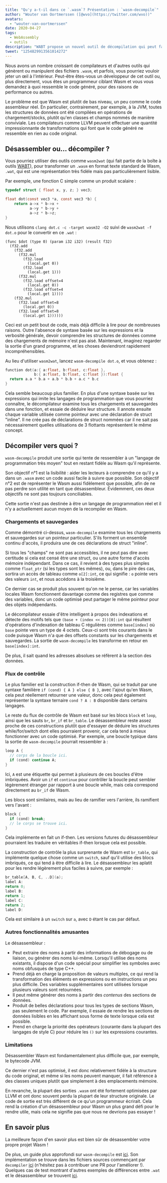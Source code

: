 ```yaml
---
title: "Qu'y a-t-il dans ce `.wasm`? Présentation : `wasm-decompile`"
author: "Wouter van Oortmerssen ([@wvo](https://twitter.com/wvo))"
avatars: 
  - "wouter-van-oortmerssen"
date: 2020-04-27
tags: 
  - WebAssembly
  - outils
description: "WABT propose un nouvel outil de décompilation qui peut faciliter la lecture du contenu des modules Wasm."
tweet: "1254829913561014272"
---
```

Nous avons un nombre croissant de compilateurs et d'autres outils qui génèrent ou manipulent des fichiers `.wasm`, et parfois, vous pourriez vouloir jeter un œil à l'intérieur. Peut-être êtes-vous un développeur de cet outil ou, plus directement, vous êtes un programmeur ciblant Wasm et vous vous demandez à quoi ressemble le code généré, pour des raisons de performance ou autres.

<!--truncate-->
Le problème est que Wasm est plutôt de bas niveau, un peu comme le code assembleur réel. En particulier, contrairement, par exemple, à la JVM, toutes les structures de données ont été compilées en opérations de chargement/stocks, plutôt qu'en classes et champs nommés de manière conviviale. Les compilateurs comme LLVM peuvent effectuer une quantité impressionnante de transformations qui font que le code généré ne ressemble en rien au code original.

## Désassembler ou... décompiler ?

Vous pourriez utiliser des outils comme `wasm2wat` (qui fait partie de la boîte à outils [WABT](https://github.com/WebAssembly/wabt)), pour transformer un `.wasm` en format texte standard de Wasm, `.wat`, qui est une représentation très fidèle mais pas particulièrement lisible.

Par exemple, une fonction C simple comme un produit scalaire :

```c
typedef struct { float x, y, z; } vec3;

float dot(const vec3 *a, const vec3 *b) {
    return a->x * b->x +
           a->y * b->y +
           a->z * b->z;
}
```

Nous utilisons `clang dot.c -c -target wasm32 -O2` suivi de `wasm2wat -f dot.o` pour le convertir en ce `.wat` :

```wasm
(func $dot (type 0) (param i32 i32) (result f32)
  (f32.add
    (f32.add
      (f32.mul
        (f32.load
          (local.get 0))
        (f32.load
          (local.get 1)))
      (f32.mul
        (f32.load offset=4
          (local.get 0))
        (f32.load offset=4
          (local.get 1))))
    (f32.mul
      (f32.load offset=8
        (local.get 0))
      (f32.load offset=8
        (local.get 1))))))
```

Ceci est un petit bout de code, mais déjà difficile à lire pour de nombreuses raisons. Outre l'absence de syntaxe basée sur les expressions et la verbosité générale, devoir comprendre les structures de données comme des chargements de mémoire n'est pas aisé. Maintenant, imaginez regarder la sortie d'un grand programme, et les choses deviendront rapidement incompréhensibles.

Au lieu d'utiliser `wasm2wat`, lancez `wasm-decompile dot.o`, et vous obtenez :

```c
function dot(a:{ a:float, b:float, c:float },
             b:{ a:float, b:float, c:float }):float {
  return a.a * b.a + a.b * b.b + a.c * b.c
}
```

Cela semble beaucoup plus familier. En plus d'une syntaxe basée sur les expressions qui imite les langages de programmation que vous pourriez connaître, le décompilateur examine tous les chargements et sauvegardes dans une fonction, et essaie de déduire leur structure. Il annote ensuite chaque variable utilisée comme pointeur avec une déclaration de struct "inline". Il ne crée pas de déclarations de struct nommées car il ne sait pas nécessairement quelles utilisations de 3 flottants représentent le même concept.

## Décompiler vers quoi ?

`wasm-decompile` produit une sortie qui tente de ressembler à un "langage de programmation très moyen" tout en restant fidèle au Wasm qu'il représente.

Son objectif n°1 est la lisibilité : aider les lecteurs à comprendre ce qu'il y a dans un `.wasm` avec un code aussi facile à suivre que possible. Son objectif n°2 est de représenter le Wasm aussi fidèlement que possible, afin de ne pas perdre son utilité en tant que désassembleur. Évidemment, ces deux objectifs ne sont pas toujours conciliables.

Cette sortie n'est pas destinée à être un langage de programmation réel et il n'y a actuellement aucun moyen de la recompiler en Wasm.

### Chargements et sauvegardes

Comme démontré ci-dessus, `wasm-decompile` examine tous les chargements et sauvegardes sur un pointeur particulier. S'ils forment un ensemble continu d'accès, il produira une de ces déclarations de struct "inline".

Si tous les "champs" ne sont pas accessibles, il ne peut pas dire avec certitude si cela est censé être une struct, ou une autre forme d'accès mémoire indépendant. Dans ce cas, il revient à des types plus simples comme `float_ptr` (si les types sont les mêmes), ou, dans le pire des cas, sortira un accès de tableau comme `o[2]:int`, ce qui signifie : `o` pointe vers des valeurs `int`, et nous accédons à la troisième.

Ce dernier cas se produit plus souvent qu'on ne le pense, car les variables locales Wasm fonctionnent davantage comme des registres que comme des variables, donc un code optimisé peut partager le même pointeur pour des objets indépendants.

Le décompilateur essaie d'être intelligent à propos des indexations et détecte des motifs tels que `(base + (index << 2))[0]:int` qui résultent d'opérations d'indexation de tableau C régulières comme `base[index]` où `base` pointe vers un type de 4 octets. Ceux-ci sont très courants dans le code puisque Wasm n'a que des offsets constants sur les chargements et sauvegardes. La sortie de `wasm-decompile` les transforme en retour en `base[index]:int`.

De plus, il sait quand les adresses absolues se réfèrent à la section des données.

### Flux de contrôle

Le plus familier est la construction if-then de Wasm, qui se traduit par une syntaxe familière `if (cond) { A } else { B }`, avec l'ajout qu'en Wasm, cela peut réellement retourner une valeur, donc cela peut également représenter la syntaxe ternaire `cond ? A : B` disponible dans certains langages.

Le reste du flux de contrôle de Wasm est basé sur les blocs `block` et `loop`, ainsi que les sauts `br`, `br_if` et `br_table`. Le désassembleur reste assez proche de ces constructions plutôt que d'essayer de déduire les structures while/for/switch dont elles pourraient provenir, car cela tend à mieux fonctionner avec un code optimisé. Par exemple, une boucle typique dans la sortie de `wasm-decompile` pourrait ressembler à :

```c
loop A {
  // corps de la boucle ici.
  if (cond) continue A;
}
```

Ici, `A` est une étiquette qui permet à plusieurs de ces boucles d'être imbriquées. Avoir un `if` et `continue` pour contrôler la boucle peut sembler légèrement étranger par rapport à une boucle while, mais cela correspond directement au `br_if` de Wasm.

Les blocs sont similaires, mais au lieu de ramifier vers l'arrière, ils ramifient vers l'avant :

```c
block {
  if (cond) break;
  // le corps se trouve ici.
}
```

Cela implémente en fait un if-then. Les versions futures du désassembleur pourraient les traduire en véritables if-then lorsque cela est possible.

La construction de contrôle la plus surprenante de Wasm est `br_table`, qui implémente quelque chose comme un `switch`, sauf qu'il utilise des blocs imbriqués, ce qui tend à être difficile à lire. Le désassembleur les aplatit pour les rendre légèrement
plus faciles à suivre, par exemple :

```c
br_table[A, B, C, ..D](a);
label A:
return 0;
label B:
return 1;
label C:
return 2;
label D:
```

Cela est similaire à un `switch` sur `a`, avec `D` étant le cas par défaut.

### Autres fonctionnalités amusantes

Le désassembleur :

- Peut extraire des noms à partir des informations de débogage ou de liaison, ou générer des noms lui-même. Lorsqu'il utilise des noms existants, il dispose d'un code spécial pour simplifier les symboles avec noms obfusqués de type C++.
- Prend déjà en charge la proposition de valeurs multiples, ce qui rend la transformation des éléments en expressions ou en instructions un peu plus difficile. Des variables supplémentaires sont utilisées lorsque plusieurs valeurs sont retournées.
- Il peut même générer des noms à partir des _contenus_ des sections de données.
- Produit de belles déclarations pour tous les types de sections Wasm, pas seulement le code. Par exemple, il essaie de rendre les sections de données lisibles en les affichant sous forme de texte lorsque cela est possible.
- Prend en charge la priorité des opérateurs (courante dans la plupart des langages de style C) pour réduire les `()` sur les expressions courantes.

### Limitations

Désassembler Wasm est fondamentalement plus difficile que, par exemple, le bytecode JVM.

Ce dernier n'est pas optimisé, il est donc relativement fidèle à la structure du code original, et même si les noms peuvent manquer, il fait référence à des classes uniques plutôt que simplement à des emplacements mémoire.

En revanche, la plupart des sorties `.wasm` ont été fortement optimisées par LLVM et ont donc souvent perdu la plupart de leur structure originale. Le code de sortie est très différent de ce qu'un programmeur écrirait. Cela rend la création d'un désassembleur pour Wasm un plus grand défi pour le rendre utile, mais cela ne signifie pas que nous ne devrions pas essayer !

## En savoir plus

La meilleure façon d'en savoir plus est bien sûr de désassembler votre propre projet Wasm !

De plus, un guide plus approfondi sur `wasm-decompile` est [ici](https://github.com/WebAssembly/wabt/blob/master/docs/decompiler.md). Son implémentation se trouve dans les fichiers sources commençant par `decompiler` [ici](https://github.com/WebAssembly/wabt/tree/master/src) (n'hésitez pas à contribuer une PR pour l'améliorer !). Quelques cas de test montrant d'autres exemples de différences entre `.wat` et le désassembleur se trouvent [ici](https://github.com/WebAssembly/wabt/tree/master/test/decompile).

